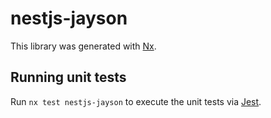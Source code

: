 # nestjs-jayson

This library was generated with [Nx](https://nx.dev).

## Running unit tests

Run `nx test nestjs-jayson` to execute the unit tests via [Jest](https://jestjs.io).
